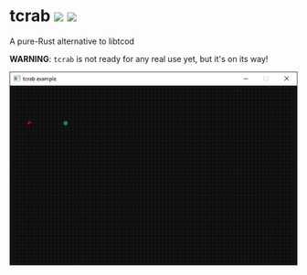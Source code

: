 # tcrab [![](https://img.shields.io/crates/v/tcrab.svg?label=tcrab)](https://crates.io/crates/tcrab) [![](https://docs.rs/tcrab/badge.svg)](https://docs.rs/tcrab)
A pure-Rust alternative to libtcod

**WARNING**: `tcrab` is not ready for any real use yet, but it's on its way!

![example screenshot](https://raw.githubusercontent.com/dkaste/tcrab/master/example.png)
